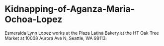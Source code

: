 # Kidnapping-of-Aganza-Maria-Ochoa-Lopez
Esmeralda Lynn Lopez works at the Plaza Latina Bakery at the HT Oak Tree Market at 10008 Aurora Ave N, Seattle, WA 98113.
